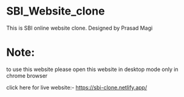 # SBI_Website_clone
This is SBI online website clone. Designed by Prasad Magi

# Note:
to use this website please open this website in desktop mode only in chrome browser

click here for live website:- https://sbi-clone.netlify.app/


